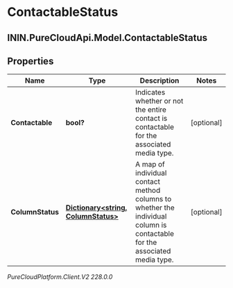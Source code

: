 # ContactableStatus

## ININ.PureCloudApi.Model.ContactableStatus

## Properties

|Name | Type | Description | Notes|
|------------ | ------------- | ------------- | -------------|
| **Contactable** | **bool?** | Indicates whether or not the entire contact is contactable for the associated media type. | [optional] |
| **ColumnStatus** | [**Dictionary&lt;string, ColumnStatus&gt;**](ColumnStatus) | A map of individual contact method columns to whether the individual column is contactable for the associated media type. | [optional] |



_PureCloudPlatform.Client.V2 228.0.0_
